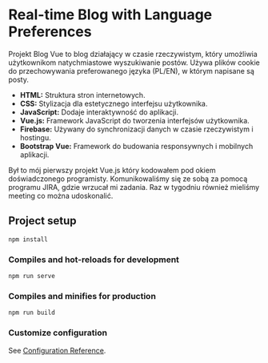 # Real-time Blog with Language Preferences

Projekt Blog Vue to blog działający w czasie rzeczywistym, który umożliwia użytkownikom natychmiastowe wyszukiwanie postów. Używa plików cookie do przechowywania preferowanego języka (PL/EN), w którym napisane są posty. 

- **HTML:** Struktura stron internetowych.
- **CSS:** Stylizacja dla estetycznego interfejsu użytkownika.
- **JavaScript:** Dodaje interaktywność do aplikacji.
- **Vue.js:** Framework JavaScript do tworzenia interfejsów użytkownika.
- **Firebase:** Używany do synchronizacji danych w czasie rzeczywistym i hostingu.
- **Bootstrap Vue:** Framework do budowania responsywnych i mobilnych aplikacji.

Był to mój pierwszy projekt Vue.js który kodowałem pod okiem doświadczonego programisty. Komunikowaliśmy się ze sobą za pomocą programu JIRA, gdzie wrzucał mi zadania. Raz w tygodniu również mieliśmy meeting co można udoskonalić.

## Project setup
```
npm install
```

### Compiles and hot-reloads for development
```
npm run serve
```

### Compiles and minifies for production
```
npm run build
```

### Customize configuration
See [Configuration Reference](https://cli.vuejs.org/config/).
